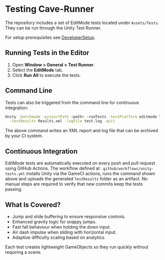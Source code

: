 # Testing Cave-Runner

The repository includes a set of EditMode tests located under `Assets/Tests`. They can be run through the Unity Test Runner.

For setup prerequisites see [DeveloperSetup](DeveloperSetup.md).

## Running Tests in the Editor
1. Open **Window > General > Test Runner**.
2. Select the **EditMode** tab.
3. Click **Run All** to execute the tests.

## Command Line
Tests can also be triggered from the command line for continuous integration:

```bash
Unity -batchmode -projectPath <path> -runTests -testPlatform editmode \
  -testResults Results.xml -logFile test.log -quit
```

The above command writes an XML report and log file that can be archived by your CI system.

## Continuous Integration
EditMode tests are automatically executed on every push and pull request using
GitHub Actions. The workflow defined at `.github/workflows/unity-tests.yml`
installs Unity via the GameCI actions, runs the command shown above and uploads
the generated `TestResults` folder as an artifact. No manual steps are required
to verify that new commits keep the tests passing.

## What Is Covered?
- Jump and slide buffering to ensure responsive controls.
- Enhanced gravity logic for snappy jumps.
- Fast fall behaviour when holding the down input.
- Air dash impulse when sliding with horizontal input.
- Adaptive difficulty scaling based on analytics.

Each test creates lightweight GameObjects so they run quickly without requiring a scene.

